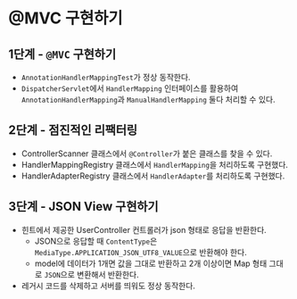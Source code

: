 # @MVC 구현하기
## 1단계 - `@MVC` 구현하기
- `AnnotationHandlerMappingTest`가 정상 동작한다.
- `DispatcherServlet`에서 `HandlerMapping` 인터페이스를 활용하여 `AnnotationHandlerMapping`과 `ManualHandlerMapping` 둘다 처리할 수 있다.

## 2단계 - 점진적인 리팩터링
- ControllerScanner 클래스에서 `@Controller`가 붙은 클래스를 찾을 수 있다.
- HandlerMappingRegistry 클래스에서 `HandlerMapping`을 처리하도록 구현했다.
- HandlerAdapterRegistry 클래스에서 `HandlerAdapter`를 처리하도록 구현했다.

## 3단계 - JSON View 구현하기
- 힌트에서 제공한 UserController 컨트롤러가 json 형태로 응답을 반환한다.
  - JSON으로 응답할 때 `ContentType`은 `MediaType.APPLICATION_JSON_UTF8_VALUE`으로 반환해야 한다.
  - model에 데이터가 1개면 값을 그대로 반환하고 2개 이상이면 Map 형태 그대로 `JSON`으로 변환해서 반환한다.
- 레거시 코드를 삭제하고 서버를 띄워도 정상 동작한다.
